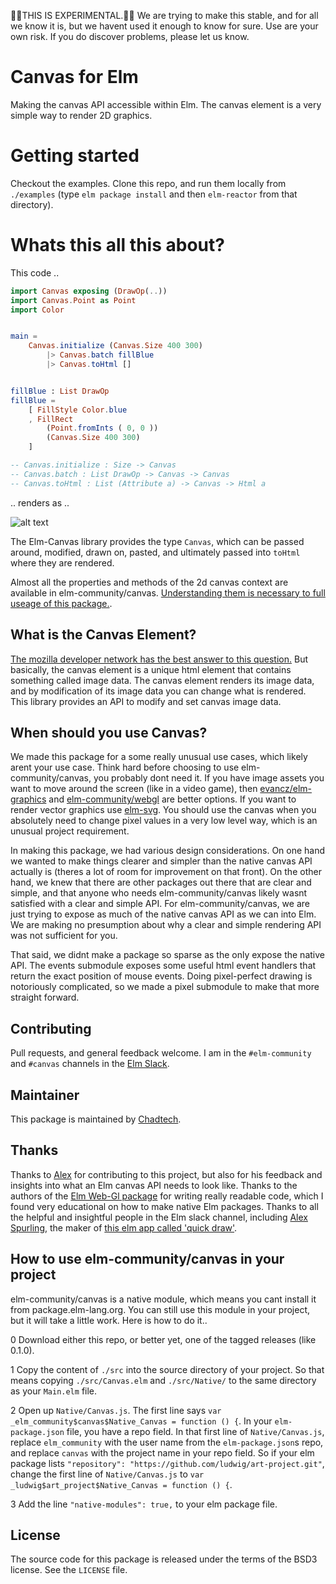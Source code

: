 🚨🚨THIS IS EXPERIMENTAL.🚨🚨 
We are trying to make this stable, and for all we know it is, but we havent used it enough to know for sure. Use are your own risk. If you do discover problems, please let us know.

# Canvas for Elm

Making the canvas API accessible within Elm. The canvas element is a very simple way to render 2D graphics.

# Getting started

Checkout the examples. Clone this repo, and run them locally from `./examples` (type `elm package install` and then `elm-reactor` from that directory).

# Whats this all this about?

This code ..

``` Elm
import Canvas exposing (DrawOp(..))
import Canvas.Point as Point
import Color


main =
    Canvas.initialize (Canvas.Size 400 300)
        |> Canvas.batch fillBlue
        |> Canvas.toHtml []


fillBlue : List DrawOp
fillBlue =
    [ FillStyle Color.blue
    , FillRect
        (Point.fromInts ( 0, 0 )) 
        (Canvas.Size 400 300)
    ]

-- Canvas.initialize : Size -> Canvas
-- Canvas.batch : List DrawOp -> Canvas -> Canvas
-- Canvas.toHtml : List (Attribute a) -> Canvas -> Html a
```

.. renders as ..

![alt text](http://i.imgur.com/SruZuvZ.png "Simple Canvas Render")


The Elm-Canvas library provides the type `Canvas`, which can be passed around, modified, drawn on, pasted, and ultimately passed into `toHtml` where they are rendered.

Almost all the properties and methods of the 2d canvas context are available in elm-community/canvas. [Understanding them is necessary to full useage of this package.](https://developer.mozilla.org/en-US/docs/Web/API/CanvasRenderingContext2D).


## What is the Canvas Element?

[The mozilla developer network has the best answer to this question.](https://developer.mozilla.org/en-US/docs/Web/API/Canvas_API) But basically, the canvas element is a unique html element that contains something called image data. The canvas element renders its image data, and by modification of its image data you can change what is rendered. This library provides an API to modify and set canvas image data.


## When should you use Canvas?

We made this package for a some really unusual use cases, which likely arent your use case. Think hard before choosing to use elm-community/canvas, you probably dont need it. If you have image assets you want to move around the screen (like in a video game), then [evancz/elm-graphics](https://github.com/evancz/elm-graphics) and [elm-community/webgl](https://github.com/elm-community/webgl) are better options. If you want to render vector graphics use [elm-svg](http://package.elm-lang.org/packages/elm-lang/svg/latest). You should use the canvas when you absolutely need to change pixel values in a very low level way, which is an unusual project requirement.

In making this package, we had various design considerations. On one hand we wanted to make things clearer and simpler than the native canvas API actually is (theres a lot of room for improvement on that front). On the other hand, we knew that there are other packages out there that are clear and simple, and that anyone who needs elm-community/canvas likely wasnt satisfied with a clear and simple API. For elm-community/canvas, we are just trying to expose as much of the native canvas API as we can into Elm. We are making no presumption about why a clear and simple rendering API was not sufficient for you. 

That said, we didnt make a package so sparse as the only expose the native API. The events submodule exposes some useful html event handlers that return the exact position of mouse events. Doing pixel-perfect drawing is notoriously complicated, so we made a pixel submodule to make that more straight forward.


## Contributing

Pull requests, and general feedback welcome. I am in the `#elm-community` and `#canvas` channels in the [Elm Slack](https://elmlang.slack.com).

## Maintainer

This package is maintained by [Chadtech](https://github.com/chadtech).

## Thanks

Thanks to [Alex](https://github.com/mrozbarry) for contributing to this project, but also for his feedback and insights into what an Elm canvas API needs to look like. Thanks to the authors of the [Elm Web-Gl package](https://github.com/elm-community/webgl) for writing really readable code, which I found very educational on how to make native Elm packages. Thanks to all the helpful and insightful people in the Elm slack channel, including [Alex Spurling](https://github.com/alexspurling), the maker of [this elm app called 'quick draw'](https://github.com/alexspurling).

## How to use elm-community/canvas in your project

elm-community/canvas is a native module, which means you cant install it from package.elm-lang.org. You can still use this module in your project, but it will take a little work. Here is how to do it..

0 Download either this repo, or better yet, one of the tagged releases (like 0.1.0).

1 Copy the content of `./src` into the source directory of your project. So that means copying `./src/Canvas.elm` and `./src/Native/` to the same directory as your `Main.elm` file.

2 Open up `Native/Canvas.js`. The first line says `var _elm_community$canvas$Native_Canvas = function () {`. In your `elm-package.json` file, you have a repo field. In that first line of `Native/Canvas.js`, replace `elm_community` with the user name from the `elm-package.json`s repo, and replace `canvas` with the project name in your repo field. So if your elm package lists `"repository": "https://github.com/ludwig/art-project.git"`, change the first line of `Native/Canvas.js` to `var _ludwig$art_project$Native_Canvas = function () {`.

3 Add the line `"native-modules": true,` to your elm package file.

## License

The source code for this package is released under the terms of the BSD3 license. See the `LICENSE` file.



